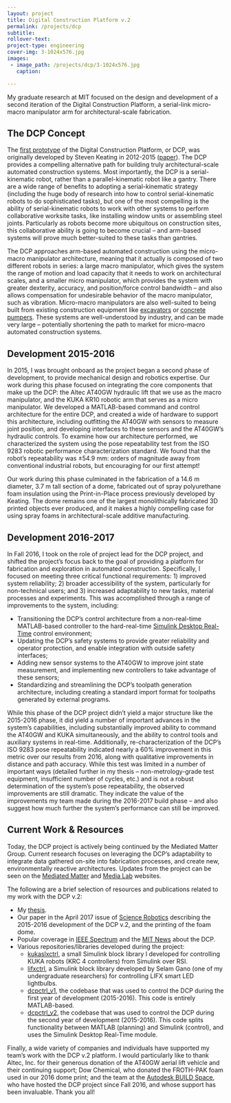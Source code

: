 ```yaml
---
layout: project
title: Digital Construction Platform v.2
permalink: /projects/dcp
subtitle:
rollover-text:
project-type: engineering
cover-img: 3-1024x576.jpg
images:
 - image_path: /projects/dcp/3-1024x576.jpg
   caption:

---
```


My graduate research at MIT focused on the design and development of a second iteration of the Digital Construction Platform, a serial-link micro-macro manipulator arm for architectural-scale fabrication.

## The DCP Concept

The [first prototype](http://matter.media.mit.edu/tools/details/boom-arm) of the Digital Construction Platform, or DCP, was originally developed by Steven Keating in 2012-2015 ([paper](http://matter.media.mit.edu/publications/article/a-compound-arm-approach-to-digital-construction)). The DCP provides a compelling alternative path for building truly architectural-scale automated construction systems. Most importantly, the DCP is a serial-kinematic robot, rather than a parallel-kinematic robot like a gantry. There are a wide range of benefits to adopting a serial-kinematic strategy (including the huge body of research into how to control serial-kinematic robots to do sophisticated tasks), but one of the most compelling is the ability of serial-kinematic robots to work with other systems to perform collaborative worksite tasks, like installing window units or assembling steel joints. Particularly as robots become more ubiquitous on construction sites, this collaborative ability is going to become crucial – and arm-based systems will prove much better-suited to these tasks than gantries.

The DCP approaches arm-based automated construction using the micro-macro manipulator architecture, meaning that it actually is composed of two different robots in series: a large macro manipulator, which gives the system the range of motion and load capacity that it needs to work on architectural scales, and a smaller micro manipulator, which provides the system with greater dexterity, accuracy, and position/force control bandwidth – and also allows compensation for undesirable behavior of the macro manipulator, such as vibration. Micro-macro manipulators are also well-suited to being built from existing construction equipment like [excavators](https://www.fbr.com.au/) or [concrete pumpers](http://www.putzmeisteramerica.com/products/boom-pumps/boom-pumps-70z-meter-semi-trailer-mounted-concrete-boom-pump). These systems are well-understood by industry, and can be made very large – potentially shortening the path to market for micro-macro automated construction systems.

## Development 2015-2016

In 2015, I was brought onboard  as the project began a second phase of development, to provide mechanical design and robotics expertise. Our work during this phase focused on integrating the core components that make up the DCP: the Altec AT40GW hydraulic lift that we use as the macro manipulator, and the KUKA KR10 robotic arm that serves as a micro manipulator. We developed a MATLAB-based command and control architecture for the entire DCP, and created a wide of hardware to support this architecture, including outfitting the AT40GW with sensors to measure joint position, and developing interfaces to these sensors and the AT40GW’s hydraulic controls. To examine how our architecture performed, we characterized the system using the pose repeatability test from the ISO 9283 robotic performance characterization standard. We found that the robot’s repeatability was ±54.9 mm: orders of magnitude away from conventional industrial robots, but encouraging for our first attempt!

Our work during this phase culminated in the fabrication of a 14.6 m diameter, 3.7 m tall section of a dome, fabricated out of spray polyurethane foam insulation using the Print-in-Place process previously developed by Keating. The dome remains one of the largest monolithically fabricated 3D printed objects ever produced, and it makes a highly compelling case for using spray foams in architectural-scale additive manufacturing.

## Development 2016-2017

In Fall 2016, I took on the role of project lead for the DCP project, and shifted the project’s focus back to the goal of providing a platform for fabrication and exploration in automated construction. Specifically, I focused on meeting three critical functional requirements: 1) improved system reliability; 2) broader accessibility of the system, particularly for non-technical users; and 3) increased adaptability to new tasks, material processes and experiments. This was accomplished through a range of improvements to the system, including:

* Transitioning the DCP’s control architecture from a non-real-time MATLAB-based controller to the hard-real-time [Simulink Desktop Real-Time](https://www.mathworks.com/products/simulink-desktop-real-time.html) control environment;
* Updating the DCP’s safety systems to provide greater reliability and operator protection, and enable integration with outside safety interfaces;
* Adding new sensor systems to the AT40GW to improve joint state measurement, and implementing new controllers to take advantage of these sensors;
* Standardizing and streamlining the DCP’s toolpath generation architecture, including creating a standard import format for toolpaths generated by external programs.


While this phase of the DCP project didn’t yield a major structure like the 2015-2016 phase, it did yield a number of important advances in the system’s capabilities, including substantially improved ability to command the AT40GW and KUKA simultaneously, and the ability to control tools and auxiliary systems in real-time. Additionally, re-characterization of the DCP’s ISO 9283 pose repeatability indicated nearly a 60% improvement in this metric over our results from 2016, along with qualitative improvements in distance and path accuracy. While this test was limited in a number of important ways (detailed further in my thesis – non-metrology-grade test equipment, insufficient number of cycles, etc.) and is not a robust determination of the system’s pose repeatability, the observed improvements are still dramatic. They indicate the value of the improvements my team made during the 2016-2017 build phase – and also suggest how much further the system’s performance can still be improved.

## Current Work & Resources

Today, the DCP project is actively being continued by the Mediated Matter Group. Current research focuses on leveraging the DCP’s adaptability to integrate data gathered on-site into fabrication processes, and create new, environmentally reactive architectures. Updates from the project can be seen on the [Mediated Matter](http://matter.media.mit.edu/tools/details/digital-construction-platform-dcp) and [Media Lab](https://www.media.mit.edu/projects/digital-construction-platform-v-2/overview/) websites.

The following are a brief selection of resources and publications related to my work with the DCP v.2:

* My [thesis](https://dspace.mit.edu/bitstream/handle/1721.1/113726/1022267476-MIT.pdf?sequence=1).
* Our paper in the April 2017 issue of [Science Robotics](http://robotics.sciencemag.org/content/2/5/eaam8986) describing the 2015-2016 development of the DCP v.2, and the printing of the foam dome.
* Popular coverage in [IEEE Spectrum](http://spectrum.ieee.org/automaton/robotics/industrial-robots/robotic-construction-platform-creates-large-buildings-on-demand) and the [MIT News](http://news.mit.edu/2017/3-d-printing-buildings-0426) about the DCP.
* Various repositories/libraries developed during the project:
	* [kukaslxctrl](https://github.com/mitmedialab/kukaslxctrl), a small Simulink block library I developed for controlling KUKA robots (KRC 4 controllers) from Simulink over RSI.
	* [lifxctrl](https://github.com/mitmedialab/lifxctrl), a Simulink block library developed by Selam Gano (one of my undergraduate researchers) for controlling LIFX smart LED lightbulbs.
	* [dcpctrl_v1](https://github.com/mitmedialab/dcpctrl_v1), the codebase that was used to control the DCP during the first year of development (2015-2016). This code is entirely MATLAB-based.
	* [dcpctrl_v2](https://github.com/mitmedialab/dcpctrl_v2), the codebase that was used to control the DCP during the second year of development (2015-2016). This code splits functionality between MATLAB (planning) and Simulink (control), and uses the Simulink Desktop Real-Time module.
	
Finally, a wide variety of companies and individuals have supported my team’s work with the DCP v.2 platform. I would particularly like to thank Altec, Inc. for their generous donation of the AT40GW aerial lift vehicle and their continuing support; Dow Chemical, who donated the FROTH-PAK foam used in our 2016 dome print; and the team at the [Autodesk BUILD Space](https://www.autodesk.com/build-space), who have hosted the DCP project since Fall 2016, and whose support has been invaluable. Thank you all!